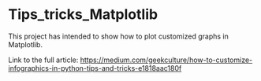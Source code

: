 # Tips_tricks_Matplotlib
This project has intended to show how to plot customized graphs in Matplotlib.

Link to the full article: https://medium.com/geekculture/how-to-customize-infographics-in-python-tips-and-tricks-e1818aac180f
